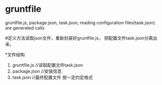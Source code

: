 # gruntfile
gruntfile.js, package.json, task.json; reading configuration files(task.json) are generated calls

#定义方法读取json文件，重新封装好gruntfile.js， 把配置文件task.json分离出来。

*文件结构
1) gruntfile.js //读取配置文件task.json
2) package.json //安装信息
3) task.json  //最终配置文件 按一定约定格式
